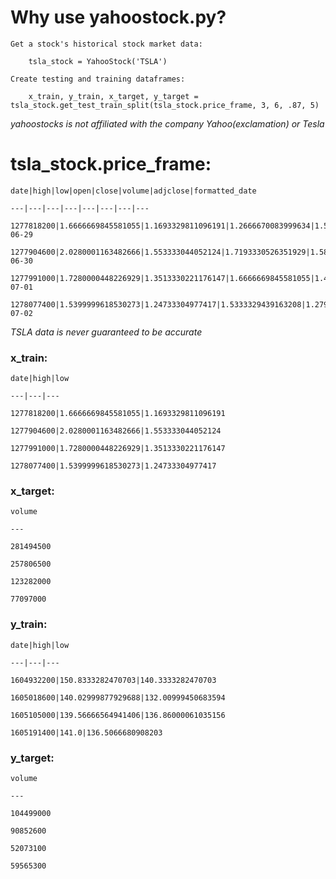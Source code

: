 # Why use yahoostock.py?

    Get a stock's historical stock market data: 

        tsla_stock = YahooStock('TSLA')

    Create testing and training dataframes: 

        x_train, y_train, x_target, y_target = tsla_stock.get_test_train_split(tsla_stock.price_frame, 3, 6, .87, 5)

_yahoostocks is not affiliated with the company Yahoo(exclamation) or Tesla_

# tsla_stock.price_frame:

    date|high|low|open|close|volume|adjclose|formatted_date
    
    ---|---|---|---|---|---|---|---

    1277818200|1.6666669845581055|1.1693329811096191|1.2666670083999634|1.5926669836044312|281494500|1.5926669836044312|2010-06-29
    
    1277904600|2.0280001163482666|1.553333044052124|1.7193330526351929|1.5886670351028442|257806500|1.5886670351028442|2010-06-30
    
    1277991000|1.7280000448226929|1.3513330221176147|1.6666669845581055|1.4639999866485596|123282000|1.4639999866485596|2010-07-01
    
    1278077400|1.5399999618530273|1.24733304977417|1.5333329439163208|1.2799999713897705|77097000|1.2799999713897705|2010-07-02

_TSLA data is never guaranteed to be accurate_

### x_train:

    date|high|low

    ---|---|---
    
    1277818200|1.6666669845581055|1.1693329811096191
    
    1277904600|2.0280001163482666|1.553333044052124
    
    1277991000|1.7280000448226929|1.3513330221176147
    
    1278077400|1.5399999618530273|1.24733304977417

### x_target:

    volume

    ---
    
    281494500
    
    257806500
    
    123282000
    
    77097000


### y_train:

    date|high|low
    
    ---|---|---

    1604932200|150.8333282470703|140.3333282470703
    
    1605018600|140.02999877929688|132.00999450683594
    
    1605105000|139.56666564941406|136.86000061035156
    
    1605191400|141.0|136.5066680908203

### y_target:

    volume
    
    ---
    
    104499000
    
    90852600
    
    52073100
    
    59565300